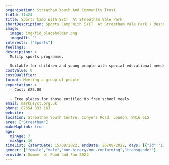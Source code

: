 ```yaml
---
organisation: Streatham Youth And Community Trust 
fidId: 11424
title: Sports Camp With SYCT  At Streatham Vale Park
shortDescription: Sports Camp With SYCT  At Streatham Vale Park + description
image:
  image: img/fid_placeholder.png
  imageAlt: ""
interests: ["Sports"]
feelings:
description: >
  Mulitp sports programme.
  
  Suitable for children and young people with special educational needs and disabilities
costValue: 0
costQualifier: 
format: Meeting a group of people
expectation: >
  - Cost: £25.00
  
  - Free places for those entitled to free school meals.
email: mark@syct.org.uk
phone: 07554 333 163
website: 
location: Streatham Youth Centre, Conyers Road, London, SW16 6LS
area: ["Streatham"]
makeMapLink: true
age:
  minAge: 7
  maxAge: 16
timeList: {startDate: 15/08/2022, endDate: 26/08/2022, days: [{"id":"11424","fis_provider_name":"Sports Camp With SYCT  At Streatham Vale Park","day":"Monday","start_time":"10:00 AM","end_time":"4:00 PM"},{"id":"11424","fis_provider_name":"Sports Camp With SYCT  At Streatham Vale Park","day":"Tuesday","start_time":"10:00 AM","end_time":"4:00 PM"},{"id":"11424","fis_provider_name":"Sports Camp With SYCT  At Streatham Vale Park","day":"Wednesday","start_time":"10:00 AM","end_time":"4:00 PM"},{"id":"11424","fis_provider_name":"Sports Camp With SYCT  At Streatham Vale Park","day":"Thursday","start_time":"10:00 AM","end_time":"4:00 PM"},{"id":"11424","fis_provider_name":"Sports Camp With SYCT  At Streatham Vale Park","day":"Friday","start_time":"10:00 AM","end_time":"4:00 PM"}] }
gender: ["female","male","non-binary/non-conforming","transgender"]
provider: Summer of Food and Fun 2022
---
```



